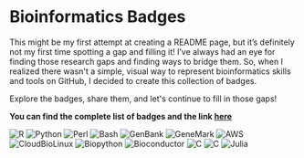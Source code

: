 # Bioinformatics Badges

This might be my first attempt at creating a README page, but it’s definitely not my first time spotting a gap and filling it! I’ve always had an eye for finding those research gaps and finding ways to bridge them. So, when I realized there wasn't a simple, visual way to represent bioinformatics skills and tools on GitHub, I decided to create this collection of badges.

Explore the badges, share them, and let's continue to fill in those gaps!

**You can find the complete list of badges and the link [here](BADGES.md)**

![R](https://img.shields.io/badge/R-%23276DC3?style=for-the-badge&logo=r)
![Python](https://img.shields.io/badge/Python-%233776AB?style=for-the-badge&logo=python&logoColor=white)
![Perl](https://img.shields.io/badge/perl-%2339457E?style=for-the-badge&logo=perl&logoColor=white)
![Bash](https://img.shields.io/badge/bash-beige?style=for-the-badge&logo=gnubash)
![GenBank](https://img.shields.io/badge/NCBI_GenBank-%23205493?style=for-the-badge)
![GeneMark](https://img.shields.io/badge/GeneMark-%2360B0A6?style=for-the-badge)
![AWS](https://img.shields.io/badge/AWS-%23232F3E?style=for-the-badge&logo=amazonwebservices)
![CloudBioLinux](https://img.shields.io/badge/CloudBioLinux-%23A52A2A?style=for-the-badge)
![Biopython](https://img.shields.io/badge/Biopython-%23FFD700?style=for-the-badge)
![Bioconductor](https://img.shields.io/badge/Bioconductor-%234DC6FF?style=for-the-badge)
![C](https://img.shields.io/badge/c-%23A8B9CC?style=for-the-badge&logo=c&logoColor=black)
![C](https://img.shields.io/badge/c%2B%2B-%2300599C?style=for-the-badge&logo=c%2B%2B&logoColor=white)
![Julia](https://img.shields.io/badge/julia-%239558B2?style=for-the-badge&logo=Julia&logoColor=white)
